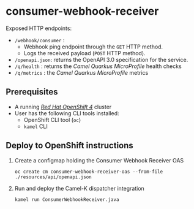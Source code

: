 # consumer-webhook-receiver

Exposed HTTP endpoints:
- `/webhook/consumer` : 
    - Webhook ping endpoint through the `GET` HTTP method.
    - Logs the received payload (`POST` HTTP method).
- `/openapi.json`: returns the OpenAPI 3.0 specification for the service.
- `/q/health` : returns the _Camel Quarkus MicroProfile_ health checks
- `/q/metrics` : the _Camel Quarkus MicroProfile_ metrics

## Prerequisites

- A running [_Red Hat OpenShift 4_](https://access.redhat.com/documentation/en-us/openshift_container_platform) cluster
- User has the following CLI tools installed:
    - OpenShift CLI tool (`oc`)
    - `kamel` CLI

## Deploy to OpenShift instructions

1. Create a configmap holding the Consumer Webhook Receiver OAS

    ```script shell
    oc create cm consumer-webhook-receiver-oas --from-file ./resources/api/openapi.json
    ```
2. Run and deploy the Camel-K dispatcher integration
    ```script shell
    kamel run ConsumerWebhookReceiver.java
    ```